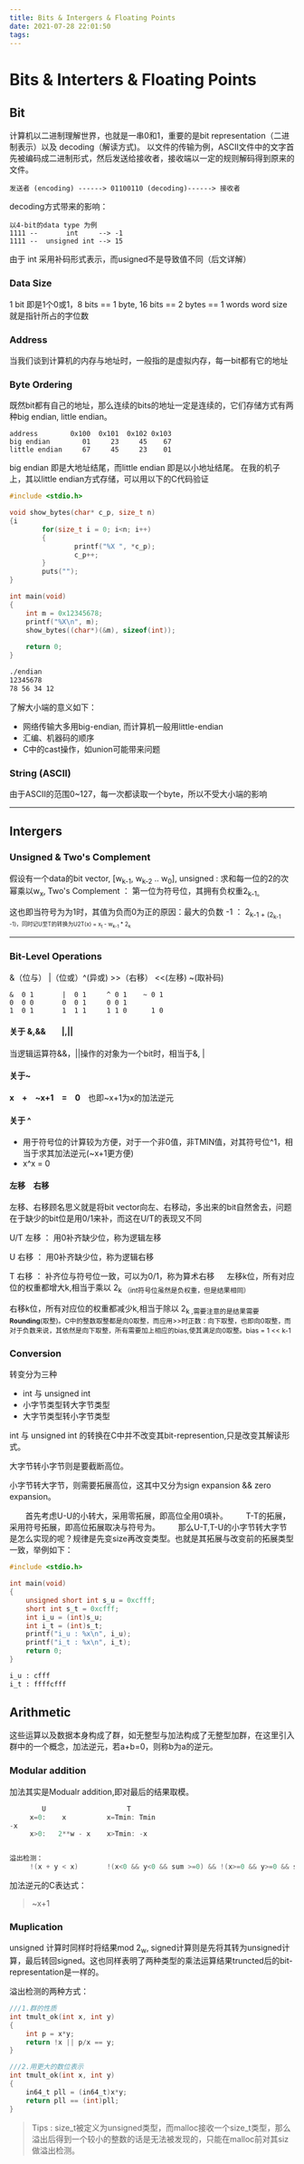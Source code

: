 ```yaml
---
title: Bits & Intergers & Floating Points
date: 2021-07-28 22:01:50
tags:
---
```


# Bits & Interters & Floating Points

## Bit
计算机以二进制理解世界，也就是一串0和1，重要的是bit representation（二进制表示）以及 decoding（解读方式)。
以文件的传输为例，ASCII文件中的文字首先被编码成二进制形式，然后发送给接收者，接收端以一定的规则解码得到原来的文件。
```
发送者 (encoding) ------> 01100110 (decoding)------> 接收者
```
decoding方式带来的影响：
```
以4-bit的data type 为例
1111 --       int     --> -1
1111 --  unsigned int --> 15
```
由于 int 采用补码形式表示，而usigned不是导致值不同（后文详解）

### Data Size
1 bit 即是1个0或1，8 bits == 1 byte, 16 bits == 2 bytes == 1 words
word size 就是指针所占的字位数

### Address
当我们谈到计算机的内存与地址时，一般指的是虚拟内存，每一bit都有它的地址
### Byte Ordering
既然bit都有自己的地址，那么连续的bits的地址一定是连续的，它们存储方式有两种big endian, little endian。
```
address        0x100  0x101  0x102 0x103
big endian        01     23     45    67
little endian     67     45     23    01
```
big endian 即是大地址结尾，而little endian 即是以小地址结尾。
在我的机子上，其以little endian方式存储，可以用以下的C代码验证
```C
#include <stdio.h>

void show_bytes(char* c_p, size_t n)
{i
		for(size_t i = 0; i<n; i++)
		{
				printf("%X ", *c_p);
				c_p++;
		}
		puts("");
}

int main(void)
{
	int m = 0x12345678;
	printf("%X\n", m);
	show_bytes((char*)(&m), sizeof(int));
	
	return 0;
}
```

```bash
./endian
12345678
78 56 34 12  
```

了解大小端的意义如下：
- 网络传输大多用big-endian, 而计算机一般用little-endian
- 汇编、机器码的顺序
- C中的cast操作，如union可能带来问题

### String (ASCII)
由于ASCII的范围0~127，每一次都读取一个byte，所以不受大小端的影响

---

## Intergers


### Unsigned & Two's Complement

假设有一个data的bit vector, [w<sub>k-1</sub>, w<sub>k-2</sub> .. w<sub>0</sub>], unsigned : 求和每一位的2的次幂乘以w<sub>x</sub>, Two's Complement ： 第一位为符号位，其拥有负权重2<sub>k-1</sup>。

这也即当符号为为1时，其值为负而0为正的原因：最大的负数 -1 ： 2<sub>k-1</sup> + (2<sub>k-1</sup> -1)，同时记U至T的转换为U2T(x) = x<sub>t</sub> - w<sub>k-1</sub> * 2<sub>k</sup>

---

### Bit-Level Operations
&（位与） |（位或）^(异或) >>（右移） <<(左移)	~(取补码)
```
&  0 1       |  0 1     ^ 0 1    ~ 0 1
0  0 0       0  0 1     0 0 1      
1  0 1       1  1 1     1 1 0      1 0
```

#### 关于 &,&&　　|,|| 
当逻辑运算符&&，||操作的对象为一个bit时，相当于&, |

#### 关于~
**x　+　~x+1　=　0**　也即~x+1为x的加法逆元

#### 关于 ^
* 用于符号位的计算较为方便，对于一个非0值，非TMIN值，对其符号位^1，相当于求其加法逆元(~x+1更方便)
* x^x = 0

####  左移　右移
左移、右移顾名思义就是将bit vector向左、右移动，多出来的bit自然舍去，问题在于缺少的bit位是用0/1来补，而这在U/T的表现又不同

U/T 左移 ： 用0补齐缺少位，称为逻辑左移

U 右移 ： 用0补齐缺少位，称为逻辑右移

T 右移 ： 补齐位与符号位一致，可以为0/1，称为算术右移
　
左移k位，所有对应位的权重都增大k,相当于乘以 2<sub>k</sup>  （int符号位虽然是负权重，但是结果相同）

右移k位，所有对应位的权重都减少k,相当于除以 2<sub>k</sup> ,需要注意的是结果需要**Rounding**(取整)。C中的整数取整都是向0取整，而应用>>时正数：向下取整，也即向0取整，而对于负数来说，其依然是向下取整，所有需要加上相应的bias,使其满足向0取整。bias = 1 << k-1

### Conversion
转变分为三种
- int 与 unsigned int
- 小字节类型转大字节类型
- 大字节类型转小字节类型

int 与 unsigned int 的转换在C中并不改变其bit-represention,只是改变其解读形式。

大字节转小字节则是要截断高位。

小字节转大字节，则需要拓展高位，这其中又分为sign expansion && zero expansion。

　　首先考虑U-U的小转大，采用零拓展，即高位全用0填补。
　　T-T的拓展，采用符号拓展，即高位拓展取决与符号为。
　　那么U-T,T-U的小字节转大字节是怎么实现的呢？规律是先变size再改变类型。也就是其拓展与改变前的拓展类型一致，举例如下：
```C
#include <stdio.h>

int main(void)
{
	unsigned short int s_u = 0xcfff;
	short int s_t = 0xcfff;
	int i_u = (int)s_u;
	int i_t = (int)s_t;
	printf("i_u : %x\n", i_u);
	printf("i_t : %x\n", i_t);
	return 0;
}
```
```bash
i_u : cfff
i_t : ffffcfff
```

## Arithmetic

这些运算以及数据本身构成了群，如无整型与加法构成了无整型加群，在这里引入群中的一个概念，加法逆元，若a+b=0，则称b为a的逆元。

### Modular addition
加法其实是Modualr addition,即对最后的结果取模。
```C
        U                    T
	 x=0:    x          x=Tmin: Tmin 
-x                         
	 x>0:   2**w - x    x>Tmin: -x


溢出检测：
     !(x + y < x)       !(x<0 && y<0 && sum >=0) && !(x>=0 && y>=0 && sum<0)
```
加法逆元的C表达式：
> ~x+1

### Muplication
unsigned 计算时同样时将结果mod 2<sub>w</sub>, signed计算则是先将其转为unsigned计算，最后转回signed。这也同样表明了两种类型的乘法运算结果truncted后的bit-representation是一样的。

溢出检测的两种方式：
```C
///1.群的性质
int tmult_ok(int x, int y)
{
	int p = x*y;
	return !x || p/x == y;
}

///2.用更大的数位表示
int tmult_ok(int x, int y)
{
	in64_t pll = (in64_t)x*y;
	return pll == (int)pll;
}

```
> Tips : size_t被定义为unsigned类型，而malloc接收一个size_t类型，那么溢出后得到一个较小的整数的话是无法被发现的，只能在malloc前对其siz做溢出检测。



